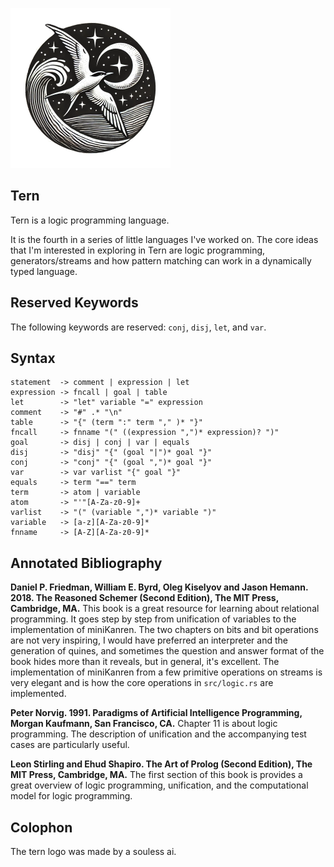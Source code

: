 ![tern logo](tern-logo-small.png)

Tern
----
Tern is a logic programming language.

It is the fourth in a series of little languages I've worked on. The core ideas that I'm interested
in exploring in Tern are logic programming, generators/streams and how pattern matching can work
in a dynamically typed language.

Reserved Keywords
-----------------
The following keywords are reserved: `conj`, `disj`, `let`, and `var`.

Syntax
------
    statement  -> comment | expression | let
    expression -> fncall | goal | table
    let        -> "let" variable "=" expression
    comment    -> "#" .* "\n"
    table      -> "{" (term ":" term "," )* "}"
    fncall     -> fnname "(" ((expression ",")* expression)? ")"
    goal       -> disj | conj | var | equals
    disj       -> "disj" "{" (goal "|")* goal "}"
    conj       -> "conj" "{" (goal ",")* goal "}"
    var        -> var varlist "{" goal "}"
    equals     -> term "==" term
    term       -> atom | variable
    atom       -> "'"[A-Za-z0-9]+
    varlist    -> "(" (variable ",")* variable ")"
    variable   -> [a-z][A-Za-z0-9]*
    fnname     -> [A-Z][A-Za-z0-9]*

Annotated Bibliography
----------------------
**Daniel P. Friedman, William E. Byrd, Oleg Kiselyov and Jason Hemann. 2018. The Reasoned Schemer (Second Edition), The MIT Press, Cambridge, MA.**
This book is a great resource for learning about relational programming. It goes step by step from unification of
variables to the implementation of miniKanren. The two chapters on bits and bit operations are not very
inspiring, I would have preferred an interpreter and the generation of quines, and sometimes the question and
answer format of the book hides more than it reveals, but in general, it's excellent. The implementation of miniKanren
from a few primitive operations on streams is very elegant and is how the core operations in `src/logic.rs`
are implemented.

**Peter Norvig. 1991. Paradigms of Artificial Intelligence Programming, Morgan Kaufmann, San Francisco, CA.**
Chapter 11 is about logic programming. The description of unification and the accompanying test cases are particularly useful.

**Leon Stirling and Ehud Shapiro. The Art of Prolog (Second Edition), The MIT Press, Cambridge, MA.**
The first section of this book is provides a great overview of logic programming, unification, and the computational model
for logic programming.

Colophon
--------
The tern logo was made by a souless ai.